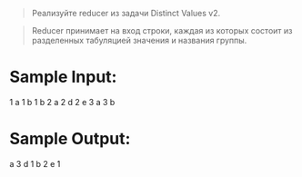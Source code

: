 > Реализуйте reducer из задачи Distinct Values v2.

> Reducer принимает на вход строки, каждая из которых состоит из разделенных табуляцией
> значения и названия группы.

# Sample Input:

1	a
1	b
1	b
2	a
2	d
2	e
3	a
3	b

# Sample Output:

a	3
d	1
b	2
e	1
